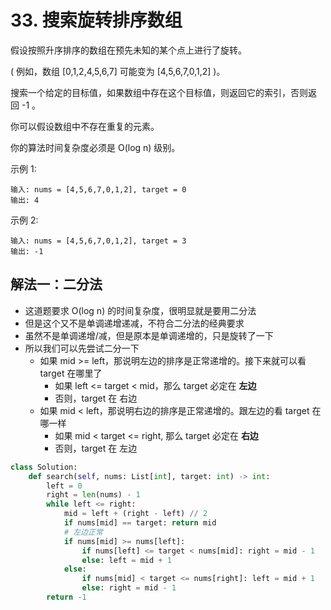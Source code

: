 # 33. 搜索旋转排序数组
假设按照升序排序的数组在预先未知的某个点上进行了旋转。

( 例如，数组 [0,1,2,4,5,6,7] 可能变为 [4,5,6,7,0,1,2] )。

搜索一个给定的目标值，如果数组中存在这个目标值，则返回它的索引，否则返回 -1 。

你可以假设数组中不存在重复的元素。

你的算法时间复杂度必须是 O(log n) 级别。

示例 1:
```
输入: nums = [4,5,6,7,0,1,2], target = 0
输出: 4
```

示例 2:
```
输入: nums = [4,5,6,7,0,1,2], target = 3
输出: -1
```

## 解法一：二分法
- 这道题要求 O(log n) 的时间复杂度，很明显就是要用二分法
- 但是这个又不是单调递增递减，不符合二分法的经典要求
- 虽然不是单调递增/减，但是原本是单调递增的，只是旋转了一下
- 所以我们可以先尝试二分一下
    - 如果 mid >= left，那说明左边的排序是正常递增的。接下来就可以看 target 在哪里了
        - 如果 left <= target < mid，那么 target 必定在 **左边**
        - 否则，target 在 右边
    - 如果 mid < left，那说明右边的排序是正常递增的。跟左边的看 target 在哪一样
        - 如果 mid < target <= right, 那么 target 必定在 **右边**
        - 否则，target 在 左边

```python
class Solution:
    def search(self, nums: List[int], target: int) -> int:
        left = 0
        right = len(nums) - 1
        while left <= right:
            mid = left + (right - left) // 2
            if nums[mid] == target: return mid
            # 左边正常
            if nums[mid] >= nums[left]:
                if nums[left] <= target < nums[mid]: right = mid - 1
                else: left = mid + 1
            else:
                if nums[mid] < target <= nums[right]: left = mid + 1
                else: right = mid - 1
        return -1
            
```